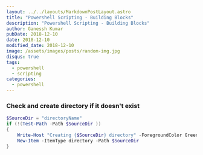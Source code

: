 ```yaml
---
layout: ../../layouts/MarkdownPostLayout.astro
title: "Powershell Scripting - Building Blocks"
description: "Powershell Scripting - Building Blocks"
author: Ganessh Kumar
pubDate: 2018-12-10
date: 2018-12-10
modified_date: 2018-12-10
image: /assets/images/posts/random-img.jpg
disqus: true
tags:
  - powershell
  - scripting
categories:
  - powershell
---
```


### Check and create directory if it doesn't exist

```powershell
$SourceDir = "directoryName"
if (!(Test-Path -Path $SourceDir ))
{
    Write-Host "Creating {$SourceDir} directory" -ForegroundColor Green
    New-Item -ItemType directory -Path $SourceDir
}
```